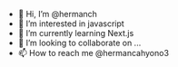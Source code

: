 - 👋 Hi, I’m @hermanch
- 👀 I’m interested in javascript
- 🌱 I’m currently learning Next.js
- 💞️ I’m looking to collaborate on ...
- 📫 How to reach me @hermancahyono3

<!---
hermanch/hermanch is a ✨ special ✨ repository because its `README.md` (this file) appears on your GitHub profile.
You can click the Preview link to take a look at your changes.
--->
